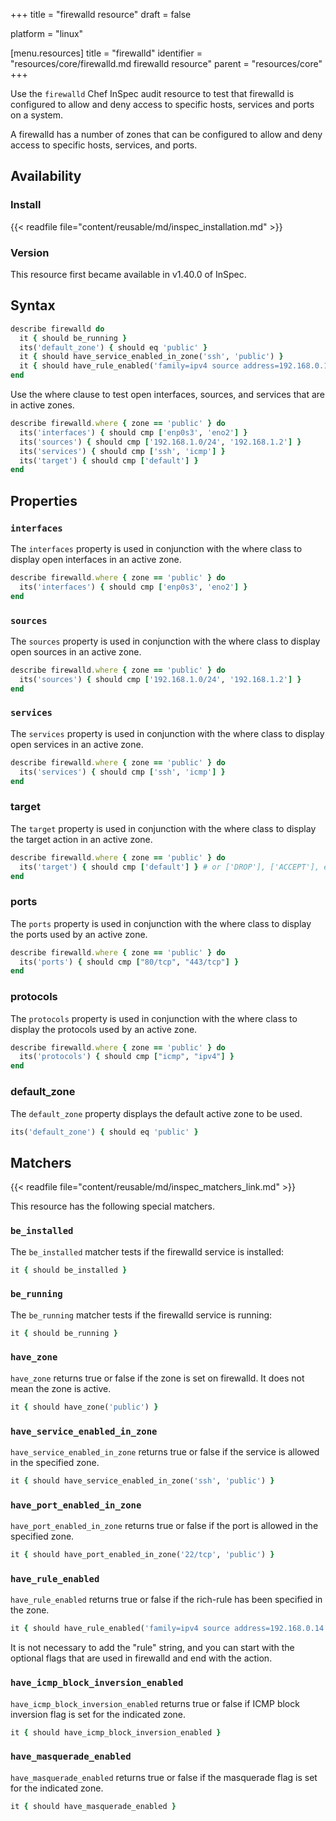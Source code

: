 +++
title = "firewalld resource"
draft = false

platform = "linux"

[menu.resources]
    title = "firewalld"
    identifier = "resources/core/firewalld.md firewalld resource"
    parent = "resources/core"
+++

Use the `firewalld` Chef InSpec audit resource to test that firewalld is configured to allow and deny access to specific hosts, services and ports on a system.

A firewalld has a number of zones that can be configured to allow and deny access to specific hosts, services, and ports.

## Availability

### Install

{{< readfile file="content/reusable/md/inspec_installation.md" >}}

### Version

This resource first became available in v1.40.0 of InSpec.

## Syntax

```ruby
describe firewalld do
  it { should be_running }
  its('default_zone') { should eq 'public' }
  it { should have_service_enabled_in_zone('ssh', 'public') }
  it { should have_rule_enabled('family=ipv4 source address=192.168.0.14 accept', 'public') }
end
```

Use the where clause to test open interfaces, sources, and services that are in active zones.

```ruby
describe firewalld.where { zone == 'public' } do
  its('interfaces') { should cmp ['enp0s3', 'eno2'] }
  its('sources') { should cmp ['192.168.1.0/24', '192.168.1.2'] }
  its('services') { should cmp ['ssh', 'icmp'] }
  its('target') { should cmp ['default'] }
end
```

## Properties

### `interfaces`

The `interfaces` property is used in conjunction with the where class to display open interfaces in an active zone.

```ruby
describe firewalld.where { zone == 'public' } do
  its('interfaces') { should cmp ['enp0s3', 'eno2'] }
end
```

### `sources`

The `sources` property is used in conjunction with the where class to display open sources in an active zone.

```ruby
describe firewalld.where { zone == 'public' } do
  its('sources') { should cmp ['192.168.1.0/24', '192.168.1.2'] }
end
```

### `services`

The `services` property is used in conjunction with the where class to display open services in an active zone.

```ruby
describe firewalld.where { zone == 'public' } do
  its('services') { should cmp ['ssh', 'icmp'] }
end
```

### target

The `target` property is used in conjunction with the where class to display the target action in an active zone.

```ruby
describe firewalld.where { zone == 'public' } do
  its('target') { should cmp ['default'] } # or ['DROP'], ['ACCEPT'], etc.
end
```

### ports

The `ports` property is used in conjunction with the where class to display the ports used by an active zone.

```ruby
describe firewalld.where { zone == 'public' } do
  its('ports') { should cmp ["80/tcp", "443/tcp"] }
end
```

### protocols

The `protocols` property is used in conjunction with the where class to display the protocols used by an active zone.

```ruby
describe firewalld.where { zone == 'public' } do
  its('protocols') { should cmp ["icmp", "ipv4"] }
end
```

### default_zone

The `default_zone` property displays the default active zone to be used.

```ruby
its('default_zone') { should eq 'public' }
```

## Matchers

{{< readfile file="content/reusable/md/inspec_matchers_link.md" >}}

This resource has the following special matchers.

### `be_installed`

The `be_installed` matcher tests if the firewalld service is installed:

```ruby
it { should be_installed }
```

### `be_running`

The `be_running` matcher tests if the firewalld service is running:

```ruby
it { should be_running }
```

### `have_zone`

`have_zone` returns true or false if the zone is set on firewalld. It does not mean the zone is active.

```ruby
it { should have_zone('public') }
```

### `have_service_enabled_in_zone`

`have_service_enabled_in_zone` returns true or false if the service is allowed in the specified zone.

```ruby
it { should have_service_enabled_in_zone('ssh', 'public') }
```

### `have_port_enabled_in_zone`

`have_port_enabled_in_zone` returns true or false if the port is allowed in the specified zone.

```ruby
it { should have_port_enabled_in_zone('22/tcp', 'public') }
```

### `have_rule_enabled`

`have_rule_enabled` returns true or false if the rich-rule has been specified in the zone.

```ruby
it { should have_rule_enabled('family=ipv4 source address=192.168.0.14 accept', 'public') }
```

It is not necessary to add the "rule" string, and you can start with the optional flags that are used in firewalld and end with the action.

### `have_icmp_block_inversion_enabled`

`have_icmp_block_inversion_enabled` returns true or false if ICMP block inversion flag is set for the indicated zone.

```ruby
it { should have_icmp_block_inversion_enabled }
```

### `have_masquerade_enabled`

`have_masquerade_enabled` returns true or false if the masquerade flag is set for the indicated zone.

```ruby
it { should have_masquerade_enabled }
```
